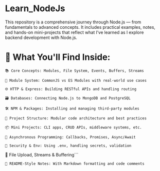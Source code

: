 # Learn_NodeJs
This repository is a comprehensive journey through Node.js — from fundamentals to advanced concepts. It includes practical examples, notes, and hands-on mini-projects that reflect what I’ve learned as I explore backend development with Node.js.
# 🧠 What You'll Find Inside:
```📚 Core Concepts: Modules, File System, Events, Buffers, Streams```

```🧩 Module System: CommonJS vs ES Modules with real-world use cases```

```🌐 HTTP & Express: Building RESTful APIs and handling routing```

```🗃️ Databases: Connecting Node.js to MongoDB and PostgreSQL```

```🛠️ NPM & Packages: Installing and managing third-party modules```

```🧪 Project Structure: Modular code architecture and best practices```

```📦 Mini Projects: CLI apps, CRUD APIs, middleware systems, etc.```

```🔄 Asynchronous Programming: Callbacks, Promises, Async/Await```

```🔐 Security & Env: Using .env, handling secrets, validation```

📁 File Upload, Streams & Buffering```

```📄 README-Style Notes: With Markdown formatting and code comments```
